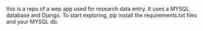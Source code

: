 this is a repo of a wep app used for research data entry.
It uses a MYSQL database and Django. 
To start exploring, pip install the requirements.txt files and your MYSQL db.

